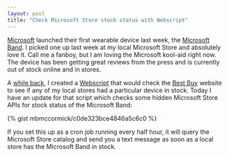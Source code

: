 ```yaml
---
layout: post
title: "Check Microsoft Store stock status with Webscript"
---
```


[Microsoft](http://www.microsoft.com) launched their first wearable device last week, the [Microsoft Band](http://www.microsoft.com/microsoft-band/en-us). I picked one up last week at my local Microsoft Store and absolutely love it. Call me a fanboy, but I am loving the Microsoft kool-aid right now. The device has been getting great reviews from the press and is currently out of stock online and in stores.

A [while back](http://mbmccormick.com/2013/05/check-best-buy-stock-status-with-webscript/), I created a [Webscript](http://www.webscript.io) that would check the [Best Buy](http://www.bestbuy.com) website to see if any of my local stores had a particular device in stock. Today I have an update for that script which checks some hidden Microsoft Store APIs for stock status of the Microsoft Band:

{% gist mbmccormick/c0de323bce4846a5c6c0 %} 

If you set this up as a cron job running every half hour, it will query the Microsoft Store catalog and send you a text message as soon as a local store has the Microsoft Band in stock.
